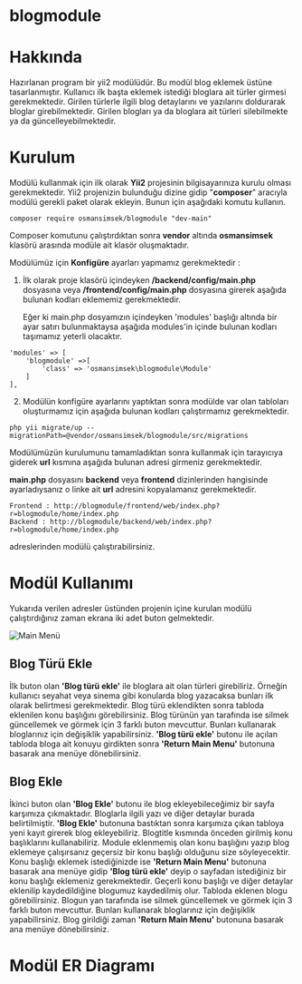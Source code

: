 # blogmodule

# Hakkında
Hazırlanan program bir yii2 modülüdür. Bu modül blog eklemek üstüne tasarlanmıştır.
Kullanıcı ilk başta eklemek istediği bloglara ait türler girmesi gerekmektedir.
Girilen türlerle ilgili blog detaylarını ve yazılarını doldurarak bloglar girebilmektedir.
Girilen blogları ya da bloglara ait türleri silebilmekte ya da güncelleyebilmektedir.

# Kurulum

Modülü kullanmak için ilk olarak **Yii2** projesinin bilgisayarınıza kurulu olması gerekmektedir.  Yii2 projenizin bulunduğu dizine gidip "**composer**" aracıyla modülü gerekli paket olarak ekleyin. Bunun için aşağıdaki komutu kullanın.

    composer require osmansimsek/blogmodule "dev-main"
	 
Composer komutunu çalıştırdıktan sonra **vendor** altında **osmansimsek** klasörü arasında modüle ait klasör oluşmaktadır.

Modülümüz için **Konfigüre** ayarları yapmamız gerekmektedir :
  
  1) İlk olarak proje klasörü içindeyken **/backend/config/main.php** dosyasına veya **/frontend/config/main.php** dosyasına girerek aşağıda bulunan kodları eklememiz gerekmektedir.
  
     Eğer ki main.php dosyamızın içindeyken 'modules' başlığı altında bir ayar satırı bulunmaktaysa aşağıda modules'in içinde bulunan kodları taşımamız yeterli olacaktır.
    
    'modules' => [
        'blogmodule' =>[
            'class' => 'osmansimsek\blogmodule\Module'
        ]
    ],
    
  2) Modülün konfigüre ayarlarını yaptıktan sonra modülde var olan tabloları oluşturmamız için aşağıda bulunan kodları çalıştırmamız gerekmektedir.
  
    php yii migrate/up --migrationPath=@vendor/osmansimsek/blogmodule/src/migrations
   
Modülümüzün kurulumunu tamamladıktan sonra kullanmak için tarayıcıya giderek **url** kısmına aşağıda bulunan adresi girmeniz gerekmektedir.

   **main.php** dosyasını **backend** veya **frontend** dizinlerinden hangisinde ayarladıysanız o linke ait **url** adresini kopyalamanız gerekmektedir.
    
    Frontend : http://blogmodule/frontend/web/index.php?r=blogmodule/home/index.php
    Backend : http://blogmodule/backend/web/index.php?r=blogmodule/home/index.php
    
adreslerinden modülü çalıştırabilirsiniz.

# Modül Kullanımı

Yukarıda verilen adresler üstünden projenin içine kurulan modülü çalıştırdığınız zaman ekrana iki adet buton gelmektedir. 

![Main Menü](https://github.com/osmansimsek/blogmodule/blob/main/Project%20%C4%B0mage/Main%20Page.png)

  
## Blog Türü Ekle  

İlk buton olan **'Blog türü ekle'** ile bloglara ait olan türleri girebiliriz. Örneğin kullanıcı seyahat veya sinema gibi konularda blog yazacaksa bunları
ilk olarak belirtmesi gerekmektedir. Blog türü eklendikten sonra tabloda eklenilen konu başlığını görebilirsiniz. Blog türünün yan tarafında ise silmek güncellemek ve 
görmek için 3 farklı buton mevcuttur. Bunları kullanarak bloglarınız için değişiklik yapabilirsiniz. **'Blog türü ekle'** butonu ile açılan tabloda bloga ait konuyu 
girdikten sonra **'Return Main Menu'** butonuna basarak ana menüye dönebilirsiniz.
  
## Blog Ekle  
  
İkinci buton olan **'Blog Ekle'** butonu ile blog ekleyebileceğimiz bir sayfa karşımıza çıkmaktadır. Bloglarla ilgili yazı ve diğer detaylar burada belirtilmiştir. **'Blog Ekle'** butonuna bastıktan sonra karşımıza çıkan tabloya yeni kayıt girerek blog ekleyebiliriz. Blogtitle kısmında önceden girilmiş konu başlıklarını kullanabiliriz.
Module eklenmemiş olan konu başlığını yazıp blog eklemeye çalışırsanız geçersiz bir konu başlığı olduğunu size söyleyecektir. Konu başlığı eklemek istediğinizde ise **'Return Main Menu'** butonuna basarak ana menüye gidip **'Blog türü ekle'** deyip o sayfadan istediğiniz bir konu başlığı eklemeniz gerekmektedir. Geçerli konu başlığı ve 
diğer detaylar eklenilip kaydedildiğine blogumuz kaydedilmiş olur. Tabloda eklenen blogu görebilirsiniz. Blogun yan tarafında ise silmek güncellemek ve görmek için 3
farklı buton mevcuttur. Bunları kullanarak bloglarınız için değişiklik yapabilirsiniz. Blog girildiği zaman **'Return Main Menu'** butonuna basarak ana menüye dönebilirsiniz.

# Modül ER Diagramı

   
